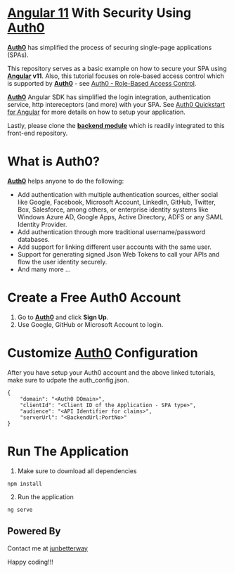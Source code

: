 # [Angular 11](https://angular.io/) With Security Using [Auth0](https://auth0.com/) 
__[Auth0](https://auth0.com/)__ has simplified the process of securing single-page applications (SPAs). 

This repository serves as a basic example on how to secure your SPA using __[Angular](https://angular.io/) v11__. Also, this tutorial focuses on role-based access control which is supported by __[Auth0](https://auth0.com/)__ - see [Auth0 - Role-Based Access Control](https://auth0.com/docs/authorization/rbac).

__[Auth0](https://auth0.com/)__ Angular SDK has simplified the login integration, authentication service, http intereceptors (and more) with your SPA. See [Auth0 Quickstart for Angular](https://auth0.com/docs/quickstart/spa/angular) for more details on how to setup your application.

Lastly, please clone the __[backend module](https://github.com/junbetterway/auth0-rbac-spring-sec)__ which is readily integrated to this front-end repository.

# What is Auth0?
__[Auth0](https://auth0.com/)__ helps anyone to do the following:

* Add authentication with multiple authentication sources, either social like Google, Facebook, Microsoft Account, LinkedIn, GitHub, Twitter, Box, Salesforce, among others, or enterprise identity systems like Windows Azure AD, Google Apps, Active Directory, ADFS or any SAML Identity Provider.
* Add authentication through more traditional username/password databases.
* Add support for linking different user accounts with the same user.
* Support for generating signed Json Web Tokens to call your APIs and flow the user identity securely.
* And many more ...

# Create a Free Auth0 Account
1. Go to __[Auth0](https://auth0.com/)__ and click __Sign Up__.
2. Use Google, GitHub or Microsoft Account to login.

# Customize [Auth0](https://auth0.com/) Configuration
After you have setup your Auth0 account and the above linked tutorials, make sure to udpate the auth_config.json.

```
{
    "domain": "<Auth0 DOmain>",
    "clientId": "<Client ID of the Application - SPA type>",
    "audience": "<API Identifier for claims>",
    "serverUrl": "<BackendUrl:PortNo>"
}
```

# Run The Application
1. Make sure to download all dependencies 

```
npm install
```

2. Run the application

```
ng serve
```

## Powered By
Contact me at [junbetterway](mailto:jkpminon12@yahoo.com)

Happy coding!!!
